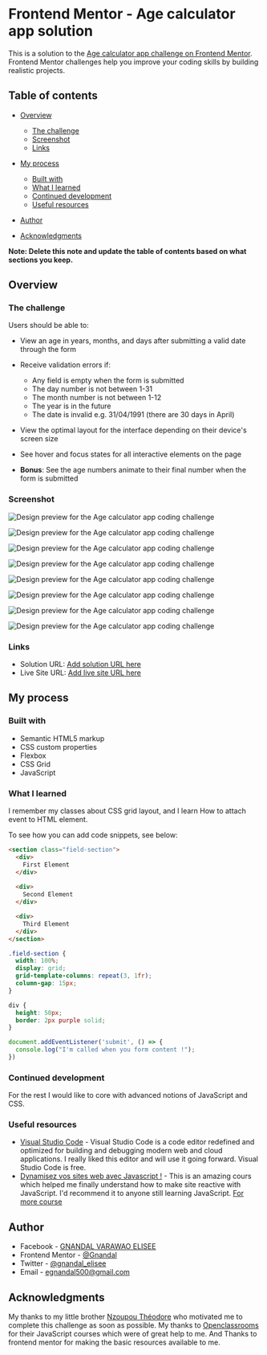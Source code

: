# Frontend Mentor - Age calculator app solution

This is a solution to the [Age calculator app challenge on Frontend Mentor](https://www.frontendmentor.io/challenges/age-calculator-app-dF9DFFpj-Q). Frontend Mentor challenges help you improve your coding skills by building realistic projects.

## Table of contents

- [Overview](#overview)

   - [The challenge](#the-challenge)
   - [Screenshot](#screenshot)
   - [Links](#links)

- [My process](#my-process)

   - [Built with](#built-with)
   - [What I learned](#what-i-learned)
   - [Continued development](#continued-development)
   - [Useful resources](#useful-resources)

- [Author](#author)
- [Acknowledgments](#acknowledgments)

**Note: Delete this note and update the table of contents based on what sections you keep.**

## Overview

### The challenge

Users should be able to:

- View an age in years, months, and days after submitting a valid date through the form
- Receive validation errors if:

   - Any field is empty when the form is submitted
   - The day number is not between 1-31
   - The month number is not between 1-12
   - The year is in the future
   - The date is invalid e.g. 31/04/1991 (there are 30 days in April)

- View the optimal layout for the interface depending on their device's screen size
- See hover and focus states for all interactive elements on the page
- **Bonus**: See the age numbers animate to their final number when the form is submitted

### Screenshot

![Design preview for the Age calculator app coding challenge](./screenshot/mobile.png)

![Design preview for the Age calculator app coding challenge](./screenshot/desktop.png)

![Design preview for the Age calculator app coding challenge](./screenshot/active_statut.png)

![Design preview for the Age calculator app coding challenge](./screenshot/error_empty.png)

![Design preview for the Age calculator app coding challenge](./screenshot/error_empty_not_all.png)

![Design preview for the Age calculator app coding challenge](./screenshot/invalid_day.png)

![Design preview for the Age calculator app coding challenge](./screenshot/invalid_month.png)

![Design preview for the Age calculator app coding challenge](./screenshot/invalid_year.png)

### Links

- Solution URL: [Add solution URL here](https://your-solution-url.com)
- Live Site URL: [Add live site URL here](https://your-live-site-url.com)

## My process

### Built with

- Semantic HTML5 markup
- CSS custom properties
- Flexbox
- CSS Grid
- JavaScript

### What I learned

I remember my classes about CSS grid layout, and I learn How to attach event to HTML element.

To see how you can add code snippets, see below:

```html
<section class="field-section">
  <div>
    First Element
  </div>
   
  <div>
    Second Element
  </div>

  <div>
    Third Element
  </div>
</section>
```

```css
.field-section {
  width: 100%;
  display: grid;
  grid-template-columns: repeat(3, 1fr);
  column-gap: 15px;
}

div {
  height: 50px;
  border: 2px purple solid;
}
```

```js
document.addEventListener('submit', () => {
  console.log("I'm called when you form content !");
})
```

### Continued development

For the rest I would like to core with advanced notions of JavaScript and CSS.

### Useful resources

- [Visual Studio Code](https://code.visualstudio.com/) - Visual Studio Code is a code editor redefined and optimized for building and debugging modern web and cloud applications. I really liked this editor and will use it going forward.  Visual Studio Code is free.
- [Dynamisez vos sites
   web avec Javascript !](https://user.oc-static.com/pdf/309961-dynamisez-vos-sites-web-avec-javascript.pdf) - This is an amazing cours which helped me finally understand how to make site reactive with JavaScript. I'd recommend it to anyone still learning JavaScript. [For more course](https://openclassrooms.com/fr/)

## Author

- Facebook - [GNANDAL VARAWAO ELISEE](https://www.facebook.com/gnandal.varawaoelisee/)
- Frontend Mentor - [@Gnandal](https://www.frontendmentor.io/profile/Gnandal)
- Twitter - [@gnandal_elisee](https://www.twitter.com/gnandal_elisee)
- Email - [egnandal500@gmail.com](egnandal500@gmail.com)

## Acknowledgments

My thanks to my little brother [Nzoupou Théodore](https://www.facebook.com/theodore.nzoupou.3) who motivated me to complete this challenge as soon as possible. My thanks to [Openclassrooms](https://openclassrooms.com/) for their JavaScript courses which were of great help to me. And Thanks to frontend mentor for making the basic resources available to me.
